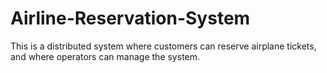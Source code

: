 # Airline-Reservation-System
This is a distributed system where customers can reserve airplane tickets, and where operators can manage the system.
